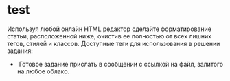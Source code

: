 # test
Используя любой онлайн HTML редактор сделайте форматирование статьи, расположенной ниже, очистив ее полностью от всех лишних тегов, стилей и классов.
Доступные теги для использования в решении задания: <p> <h1-h6> <ul> <li><img><a>
Готовое задание прислать в сообщении с ссылкой на файл, залитого на любое облако.
